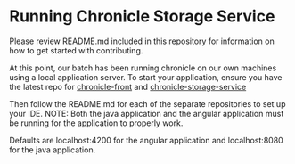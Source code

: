 # Running Chronicle Storage Service

Please review README.md included in this repository for information on how to get started with contributing.

At this point, our batch has been running chronicle on our own machines using a local application server.
To start your application, ensure you have the latest repo for [chronicle-front](https://github.com/Batch-908-AugustDuet/chronicle-front) and [chronicle-storage-service](https://github.com/Batch-908-AugustDuet/chronicle-storage-service)

Then follow the README.md for each of the separate repositories to set up your IDE.
 NOTE: Both the java application and the angular application must be running for the application to properly work.

Defaults are localhost:4200 for the angular application and localhost:8080 for the java application.